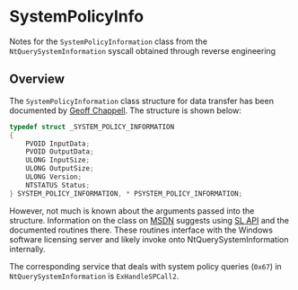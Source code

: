 # SystemPolicyInfo
Notes for the `SystemPolicyInformation` class from the `NtQuerySystemInformation` syscall obtained through reverse engineering

## Overview
The `SystemPolicyInformation` class structure for data transfer has been documented by [Geoff Chappell](https://www.geoffchappell.com/studies/windows/km/ntoskrnl/api/ex/sysinfo/policy.htm).  The structure is shown below:
```cpp
typedef struct _SYSTEM_POLICY_INFORMATION
{
    PVOID InputData;
    PVOID OutputData;
    ULONG InputSize;
    ULONG OutputSize;
    ULONG Version;
    NTSTATUS Status;
} SYSTEM_POLICY_INFORMATION, * PSYSTEM_POLICY_INFORMATION;
```

However, not much is known about the arguments passed into the structure.  Information on the class on [MSDN](https://docs.microsoft.com/en-us/windows/win32/api/winternl/nf-winternl-ntquerysysteminformation#system_policy_information) suggests using [SL API](https://docs.microsoft.com/en-us/windows/win32/api/slpublic/) and the documented routines there.  These routines interface with the Windows software licensing server and likely invoke onto NtQuerySystemInformation internally. 
 
The corresponding service that deals with system policy queries (`0x67`) in `NtQuerySystemInformation` is `ExHandleSPCall2`.  
